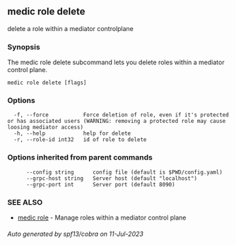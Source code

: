 ## medic role delete

delete a role within a mediator controlplane

### Synopsis

The medic role delete subcommand lets you delete roles within a
mediator control plane.

```
medic role delete [flags]
```

### Options

```
  -f, --force           Force deletion of role, even if it's protected or has associated users (WARNING: removing a protected role may cause loosing mediator access)
  -h, --help            help for delete
  -r, --role-id int32   id of role to delete
```

### Options inherited from parent commands

```
      --config string      config file (default is $PWD/config.yaml)
      --grpc-host string   Server host (default "localhost")
      --grpc-port int      Server port (default 8090)
```

### SEE ALSO

* [medic role](medic_role.md)	 - Manage roles within a mediator control plane

###### Auto generated by spf13/cobra on 11-Jul-2023
